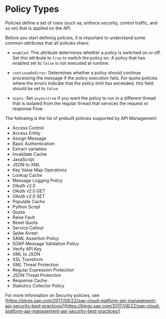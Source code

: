 <!-- loioc918e2803dfd4fc487e86d0875e8462c -->

# Policy Types

Policies define a set of rules \(such as, enforce security, control traffic, and so on\) that is applied on the API.

Before you start defining policies, it is important to understand some common attributes that all policies share:

-   `enabled`: This attribute determines whether a policy is switched on or off. Set this attribute to `true` to switch the policy on. A policy that has enabled set to `false` is not executed at runtime.

-   `continueOnError`: Determines whether a policy should continue processing the message if the policy execution fails. For quota policies where the errors indicate that the policy limit has exceeded, this field should be set to `false`.
-   `async`: Set `async=true` if you want the policy to run in a different thread that is isolated from the regular thread that services the request or response Flow.


The following is the list of prebuilt policies supported by API Management:

-   Access Control
-   Access Entity
-   Assign Message
-   Basic Authentication
-   Extract variables
-   Invalidate Cache
-   JavaScript
-   JSON to XML
-   Key Value Map Operations
-   Lookup Cache
-   Message Logging Policy
-   OAuth v2.0
-   OAuth v2.0 GET
-   OAuth v2.0 SET
-   Populate Cache
-   Python Script
-   Quota
-   Raise Fault
-   Reset Quota
-   Service Callout
-   Spike Arrest
-   SAML Assertion Policy
-   SOAP Message Validation Policy
-   Verify API Key
-   XML to JSON
-   XSL Transform
-   XML Threat Protection
-   Regular Expression Protection
-   JSON Threat Protection
-   Response Cache
-   Statistics Collector Policy

For more information on Security policies, see [https://blogs.sap.com/2017/08/22/sap-cloud-platform-api-management-api-security-best-practices/](https://blogs.sap.com/2017/08/22/sap-cloud-platform-api-management-api-security-best-practices/)

